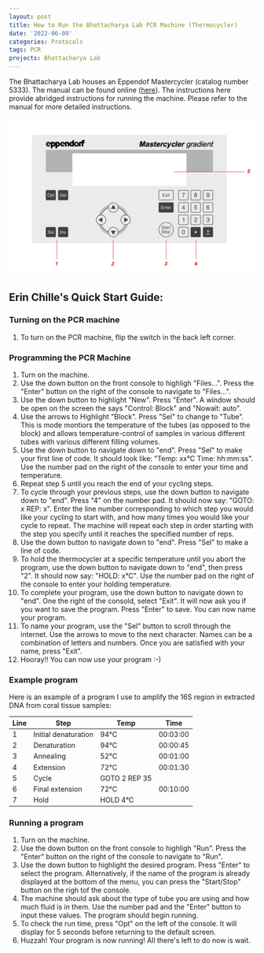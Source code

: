 ```yaml
---
layout: post
title: How to Run the Bhattacharya Lab PCR Machine (Thermocycler)
date: '2022-06-09'
categories: Protocols
tags: PCR
projects: Bhattacharya Lab
---
```


The Bhattacharya Lab houses an Eppendof Mastercycler (catalog number 5333). The manual can be found online ([here](http://www.biology.ualberta.ca/facilities/MBSU/uploads/services_pdf/mastercycler_gradient%5B1%5D.pdf)). The instructions here provide abridged instructions for running the machine. Please refer to the manual for more detailed instructions.

![thermocycler](https://raw.githubusercontent.com/echille/E.-Chille-Open-Lab-Notebook/master/images/Thermocycler.png)

## Erin Chille's Quick Start Guide:

### Turning on the PCR machine

1. To turn on the PCR machine, flip the switch in the back left corner.

### Programming the PCR Machine

1. Turn on the machine.  
2. Use the down button on the front console to highligh "Files...". Press the "Enter" button on the right of the console to navigate to "Files...".  
3. Use the down button to highlight "New". Press "Enter". A window should be open on the screen the says "Control: Block" and "Nowait: auto".  
4. Use the arrows to Highlight "Block". Press "Sel" to change to "Tube". This is mode montiors the temperature of the tubes (as opposed to the block) and allows temperature-control of  samples in various different tubes with various different filling volumes.  
5. Use the down button to navigate down to "end". Press "Sel" to make your first line of code. It should look like: "Temp: xx°C Time: hh:mm:ss". Use the number pad on the right of the console to enter your time and temperature.  
6. Repeat step 5 until you reach the end of your cycling steps.  
7. To cycle through your previous steps, use the down button to navigate down to "end". Press "4" on the number pad. It should now say: "GOTO:  x REP: x". Enter the line number corresponding to which step you would like your cycling to start with, and how many times you would like your cycle to repeat. The machine will repeat each step in order starting with the step you specify until it reaches the specified number of reps.  
8. Use the down button to navigate down to "end". Press "Sel" to make a line of code.
9. To hold the thermocycler at a specific temperature until you abort the program, use the down button to navigate down to "end", then press "2". It should now say: "HOLD: x°C".  Use the number pad on the right of the console to enter your holding temperature.  
10. To complete your program, use the down button to navigate down to "end". One the right of the consold, select "Exit". It will now ask you if you want to save the program. Press "Enter" to save. You can now name your program.
11. To name your program, use the "Sel" button to scroll through the internet. Use the arrows to move to the next character. Names can be a combination of letters and numbers. Once you are satisfied with your name, press "Exit".
12. Hooray!! You can now use your program :-)

### Example program

Here is an example of a program I use to amplify the 16S region in extracted DNA from coral tissue samples:

| Line | Step | Temp | Time |  
| --- | --- | --- | --- |  
| 1 | Initial denaturation | 94°C | 00:03:00 |  
| 2 | Denaturation | 94°C | 00:00:45 |  
| 3 | Annealing | 52°C | 00:01:00 |  
| 4 | Extension | 72°C | 00:01:30 |  
| 5 | Cycle | GOTO 2 REP 35 |  
| 6 | Final extension | 72°C | 00:10:00 |  
| 7 | Hold | HOLD 4°C |

### Running a program

1. Turn on the machine.  
2. Use the down button on the front console to highligh "Run". Press the "Enter" button on the right of the console to navigate to "Run".  
3. Use the down button to highlight the desired program. Press "Enter" to select the program. Alternatively, if the name of the program is already displayed at the bottom of the menu, you can press the "Start/Stop" button on the righ tof the console.  
4. The machine should ask about the type of tube you are using and how much fluid is in them. Use the number pad and the "Enter" button to input these values. The program should begin running.
5. To check the run time, press "Opt" on the left of the console. It will display for 5 seconds before returning to the default screen.  
6. Huzzah! Your program is now running! All there's left to do now is wait.
